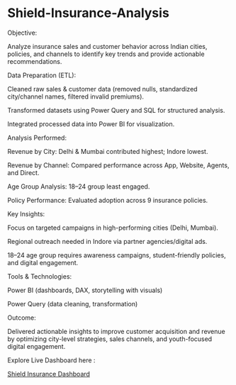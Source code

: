 # Shield-Insurance-Analysis

Objective:

Analyze insurance sales and customer behavior across Indian cities, policies, and channels to identify key trends and provide actionable recommendations.

Data Preparation (ETL):

Cleaned raw sales & customer data (removed nulls, standardized city/channel names, filtered invalid premiums).

Transformed datasets using Power Query and SQL for structured analysis.

Integrated processed data into Power BI for visualization.

Analysis Performed:

Revenue by City: Delhi & Mumbai contributed highest; Indore lowest.

Revenue by Channel: Compared performance across App, Website, Agents, and Direct.

Age Group Analysis: 18–24 group least engaged.

Policy Performance: Evaluated adoption across 9 insurance policies.

Key Insights:

Focus on targeted campaigns in high-performing cities (Delhi, Mumbai).

Regional outreach needed in Indore via partner agencies/digital ads.

18–24 age group requires awareness campaigns, student-friendly policies, and digital engagement.

Tools & Technologies:

Power BI (dashboards, DAX, storytelling with visuals)

Power Query (data cleaning, transformation)

Outcome:

Delivered actionable insights to improve customer acquisition and revenue by optimizing city-level strategies, sales channels, and youth-focused digital engagement.

Explore Live Dashboard here :

[Shield Insurance Dashboard](https://app.powerbi.com/view?r=eyJrIjoiMzM5ODU0ZWQtYzIwYi00NGFlLTg1YTYtMjU0ZmUwZDQwNWVhIiwidCI6ImM2ZTU0OWIzLTVmNDUtNDAzMi1hYWU5LWQ0MjQ0ZGM1YjJjNCJ9)
